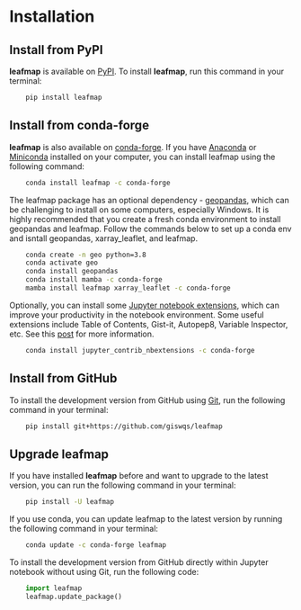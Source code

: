 # Installation

## Install from PyPI

**leafmap** is available on [PyPI](https://pypi.org/project/leafmap/). To install **leafmap**, run this command in your terminal:

```bash
    pip install leafmap
```

## Install from conda-forge

**leafmap** is also available on [conda-forge](https://anaconda.org/conda-forge/leafmap). If you have
[Anaconda](https://www.anaconda.com/distribution/#download-section) or [Miniconda](https://docs.conda.io/en/latest/miniconda.html) installed on your computer, you can install leafmap using the following command:

```bash
    conda install leafmap -c conda-forge
```

The leafmap package has an optional dependency - [geopandas](https://geopandas.org/), which can be challenging to install on some computers, especially Windows. It is highly recommended that you create a fresh conda environment to install geopandas and leafmap. Follow the commands below to set up a conda env and isntall geopandas, xarray_leaflet, and leafmap.

```bash
    conda create -n geo python=3.8
    conda activate geo
    conda install geopandas
    conda install mamba -c conda-forge
    mamba install leafmap xarray_leaflet -c conda-forge
```

Optionally, you can install some [Jupyter notebook extensions](https://github.com/ipython-contrib/jupyter_contrib_nbextensions), which can improve your productivity in the notebook environment. Some useful extensions include Table of Contents, Gist-it, Autopep8, Variable Inspector, etc. See this [post](https://towardsdatascience.com/jupyter-notebook-extensions-517fa69d2231) for more information.

```bash
    conda install jupyter_contrib_nbextensions -c conda-forge
```

## Install from GitHub

To install the development version from GitHub using [Git](https://git-scm.com/), run the following command in your terminal:

```bash
    pip install git+https://github.com/giswqs/leafmap
```

## Upgrade leafmap

If you have installed **leafmap** before and want to upgrade to the latest version, you can run the following command in your terminal:

```bash
    pip install -U leafmap
```

If you use conda, you can update leafmap to the latest version by running the following command in your terminal:

```bash
    conda update -c conda-forge leafmap
```

To install the development version from GitHub directly within Jupyter notebook without using Git, run the following code:

```python
    import leafmap
    leafmap.update_package()
```
